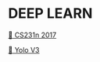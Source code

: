 # DEEP LEARN

[🍉 CS231n 2017](DL_FRAMEWORK/CS231n/README.md)

[🍉  Yolo V3](DL_FRAMEWORK/Models/README.md)

